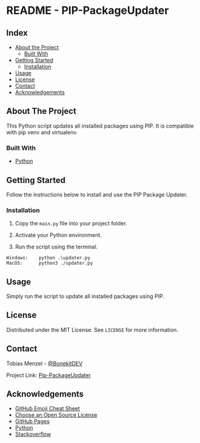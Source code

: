 # README - PIP-PackageUpdater

<!-- TABLE OF CONTENTS -->

## Index

- [About the Project](#about-the-project)
  - [Built With](#built-with)
- [Getting Started](#getting-started)
  - [Installation](#installation)
- [Usage](#usage)
- [License](#license)
- [Contact](#contact)
- [Acknowledgements](#acknowledgements)

<!-- ABOUT THE PROJECT -->

## About The Project

This Python script updates all installed packages using PIP. It is compatible with pip venv and virtualenv.

### Built With

- [Python](https://python.org)

<!-- GETTING STARTED -->

## Getting Started

Follow the instructions below to install and use the PIP Package Updater.

### Installation

1. Copy the `main.py` file into your project folder.

2. Activate your Python environment.

3. Run the script using the terminal.

```
Windows:    python .\updater.py
MacOS:      python3 ./updater.py
```

<!-- USAGE -->

## Usage

Simply run the script to update all installed packages using PIP.

<!-- LICENSE -->

## License

Distributed under the MIT License. See `LICENSE` for more information.

<!-- CONTACT -->

## Contact

Tobias Menzel - [@BonekitDEV](https://twitter.com/BonekitDEV)

Project Link: [Pip-PackageUpdater](https://github.com/Bonekit/PIP-PackageUpdater)

<!-- ACKNOWLEDGEMENTS -->

## Acknowledgements

- [GitHub Emoji Cheat Sheet](https://www.webpagefx.com/tools/emoji-cheat-sheet)
- [Choose an Open Source License](https://choosealicense.com)
- [GitHub Pages](https://pages.github.com)
- [Python](https://python.org)
- [Stackoverflow](https://stackoverflow.com/questions/2720014/upgrading-all-packages-with-pi)
